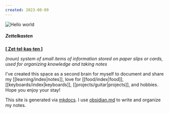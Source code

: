 ```yaml
---
created: 2023-08-09
---
```


![Hello world](https://res.cloudinary.com/drwjkxxud/image/upload/v1722226564/om94ifxgpw3d1_1_utbfxr_c_crop_ar_4_3_vbzoij.png)

##### Zettelkasten

**\[[ Zet‧tel‧kas‧ten ](https://zettelkasten.de/)\]**

*(noun) system of small items of information stored on paper slips or cards, used for organizing knowledge and taking notes*

I've created this space as a second brain for myself to document and share my [[learning/index|notes]], love for [[food/index|food]], [[keyboards/index|keyboards]], [[projects/guitar|projects]], and hobbies. Hope you enjoy your stay!

This site is generated via [mkdocs](https://www.mkdocs.org/). I use [obsidian.md](https://obsidian.md) to write and organize my notes.
